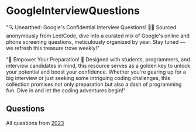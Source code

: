 # GoogleInterviewQuestions
"🔍 Unearthed: Google's Confidential Interview Questions! 🕵️‍♂️
Sourced anonymously from LeetCode, dive into a curated mix of Google's online and phone screening questions, 
meticulously organized by year. Stay tuned — we refresh this treasure trove weekly!"

"🚀 Empower Your Preparation! 📘
Designed with students, programmers, and interview candidates in mind, this resource serves as a golden key 
to unlock your potential and boost your confidence. Whether you're gearing up for a big interview or just 
seeking some intriguing coding challenges, this collection promises not only preparation but also a dash of
programming fun. Dive in and let the coding adventures begin!"

Questions
------------
All questions from [2023](./questions/questions_2023.md)

